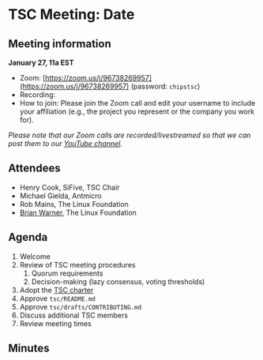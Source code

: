# TSC Meeting: Date

## Meeting information

**January 27, 11a EST**

* Zoom: [https://zoom.us/j/96738269957](https://zoom.us/j/96738269957) (password: `chipstsc`)
* Recording:
* How to join: Please join the Zoom call and edit your username to include your affiliation (e.g., the project you represent or the company you work for).

*Please note that our Zoom calls are recorded/livestreamed so that we can post them to our [YouTube channel](https://youtube.chipsalliance.org).*

## Attendees

* Henry Cook, SiFive, TSC Chair
* Michael Gielda, Antmicro
* Rob Mains, The Linux Foundation
* [Brian Warner](https://github.com/brianwarner), The Linux Foundation

## Agenda

1. Welcome
1. Review of TSC meeting procedures
   1. Quorum requirements
   1. Decision-making (lazy consensus, voting thresholds)
1. Adopt the [TSC charter](https://technical-charter.chipsalliance.org)
1. Approve `tsc/README.md`
1. Approve `tsc/drafts/CONTRIBUTING.md`
1. Discuss additional TSC members
1. Review meeting times

## Minutes

